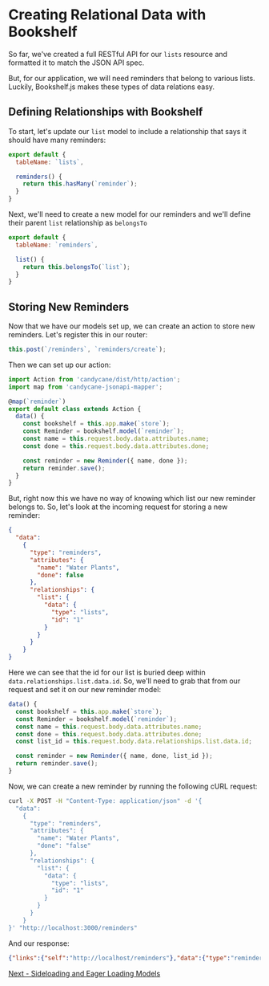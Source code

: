 # Creating Relational Data with Bookshelf

So far, we've created a full RESTful API for our `lists` resource and formatted it to match the JSON API spec.

But, for our application, we will need reminders that belong to various lists.
Luckily, Bookshelf.js makes these types of data relations easy.

## Defining Relationships with Bookshelf

To start, let's update our `list` model to include a relationship that says it should have many reminders:

```js
export default {
  tableName: `lists`,

  reminders() {
    return this.hasMany(`reminder`);
  }
}
```

Next, we'll need to create a new model for our reminders and we'll define their parent `list` relationship as `belongsTo`

```js
export default {
  tableName: `reminders`,

  list() {
    return this.belongsTo(`list`);
  }
}
```

## Storing New Reminders

Now that we have our models set up, we can create an action to store new reminders.
Let's register this in our router:

```js
this.post(`/reminders`, `reminders/create`);
```

Then we can set up our action:

```js
import Action from 'candycane/dist/http/action';
import map from 'candycane-jsonapi-mapper';

@map(`reminder`)
export default class extends Action {
  data() {
    const bookshelf = this.app.make(`store`);
    const Reminder = bookshelf.model(`reminder`);
    const name = this.request.body.data.attributes.name;
    const done = this.request.body.data.attributes.done;

    const reminder = new Reminder({ name, done });
    return reminder.save();
  }
}
```

But, right now this we have no way of knowing which list our new reminder belongs to.
So, let's look at the incoming request for storing a new reminder:

```json
{
  "data":
    {
      "type": "reminders",
      "attributes": {
        "name": "Water Plants",
        "done": false
      },
      "relationships": {
        "list": {
          "data": {
            "type": "lists",
            "id": "1"
          }
        }
      }
    }
}
```

Here we can see that the id for our list is buried deep within `data.relationships.list.data.id`.
So, we'll need to grab that from our request and set it on our new reminder model:

```js
data() {
  const bookshelf = this.app.make(`store`);
  const Reminder = bookshelf.model(`reminder`);
  const name = this.request.body.data.attributes.name;
  const done = this.request.body.data.attributes.done;
  const list_id = this.request.body.data.relationships.list.data.id;

  const reminder = new Reminder({ name, done, list_id });
  return reminder.save();
}
```

Now, we can create a new reminder by running the following cURL request:

```bash
curl -X POST -H "Content-Type: application/json" -d '{
  "data":
    {
      "type": "reminders",
      "attributes": {
        "name": "Water Plants",
        "done": "false"
      },
      "relationships": {
        "list": {
          "data": {
            "type": "lists",
            "id": "1"
          }
        }
      }
    }
}' "http://localhost:3000/reminders"
```

And our response:

```json
{"links":{"self":"http://localhost/reminders"},"data":{"type":"reminders","id":"1","attributes":{"name":"Water Plants","done":"false"},"links":{"self":"http://localhost/reminders/1"}}}
```

[Next - Sideloading and Eager Loading Models](./eager-loading.md)
